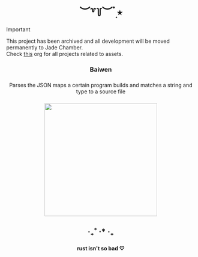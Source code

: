 <h1 align="center">︶꒷꒦︶ ๋࣭ ⭑</h1>

> [!IMPORTANT]
> This project has been archived and all development will be moved permanently to Jade Chamber.  
> Check [this](https://github.com/jade-chamber) org for all projects related to assets.

###

<h3 align="center">Baiwen</h3>

###

<p align="center">Parses the JSON maps a certain program builds and matches a string and type to a source file</p>

###

<div align="center">
  <img height="300" src="https://static.wikia.nocookie.net/gensin-impact/images/1/14/NPC_Baiwen.png"/>
</div>

###

<h2 align="center">‧₊˚ ⋅* ‧₊</h2>

###

<h4 align="center">rust isn't so bad ♡︎</h4>

<br clear="both">

###
